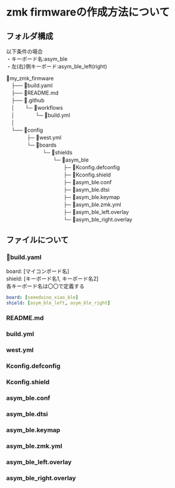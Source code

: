 # zmk firmwareの作成方法について
## フォルダ構成
以下条件の場合<br>
・キーボード名:asym_ble<br>
・左(右)側キーボード:asym_ble_left(right)<br>

📁my_zmk_firmware<br>
　├── 📄build.yaml<br>
　├── 📄README.md<br>
　├── 📁.github<br>
　│　　└─ 📁workflows<br>
　│　　　　└─ 📄build.yml<br>
　│<br>
　└── 📁config<br>
　　　　├─ 📄west.yml<br>
　　　　└─ 📁boards<br>
　　　　　　　└─ 📁shields<br>
　　　　　　　　　└─ 📁asym_ble<br>
　　　　　　　　　　　├─ 📄Kconfig.defconfig<br>
　　　　　　　　　　　├─ 📄Kconfig.shield<br>
　　　　　　　　　　　├─ 📄asym_ble.conf<br>
　　　　　　　　　　　├─ 📄asym_ble.dtsi<br>
　　　　　　　　　　　├─ 📄asym_ble.keymap<br>
　　　　　　　　　　　├─ 📄asym_ble.zmk.yml<br>
　　　　　　　　　　　├─ 📄asym_ble_left.overlay<br>
　　　　　　　　　　　└─ 📄asym_ble_right.overlay<br>

## ファイルについて

### 📄build.yaml
board: [マイコンボード名]<br>
shield: [キーボード名1, キーボード名2]<br>
各キーボード名は〇〇で定義する<br>
```yaml
board: [seeeduino_xiao_ble]
shield: [asym_ble_left, asym_ble_right]
```
### README.md
### build.yml
### west.yml
### Kconfig.defconfig
### Kconfig.shield
### asym_ble.conf
### asym_ble.dtsi
### asym_ble.keymap
### asym_ble.zmk.yml
### asym_ble_left.overlay
### asym_ble_right.overlay
